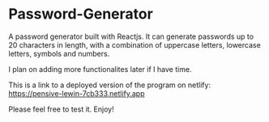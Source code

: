 # Password-Generator
A password generator built with Reactjs. It can generate passwords up to 20 characters in length, with a combination of uppercase letters, lowercase letters, symbols and numbers. 

I plan on adding more functionalites later if I have time.

This is a link to a deployed version of the program on netlify:
https://pensive-lewin-7cb333.netlify.app

Please feel free to test it. Enjoy!
